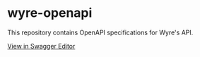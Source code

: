# wyre-openapi
This repository contains OpenAPI specifications for Wyre's API.

[View in Swagger Editor](https://editor.swagger.io/?url=https://raw.githubusercontent.com/sendwyre/wyre-openapi/main/wyre-openapi.yaml)
